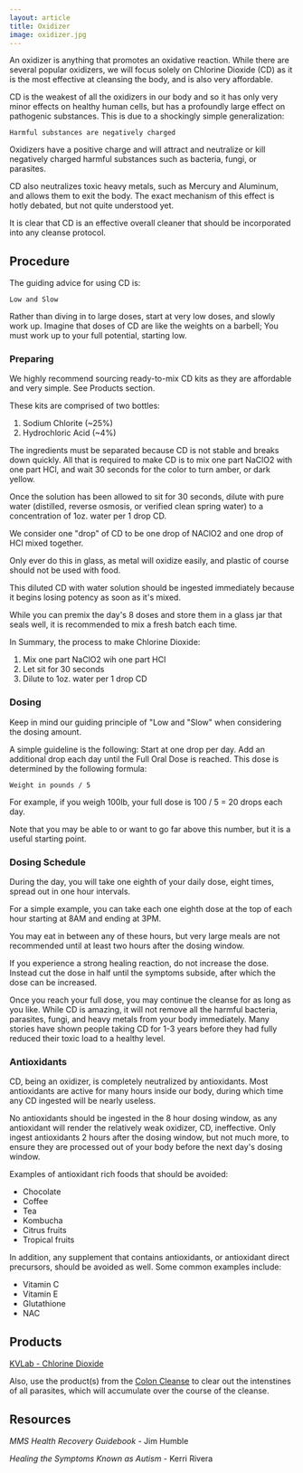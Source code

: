 ```yaml
---
layout: article
title: Oxidizer
image: oxidizer.jpg
---
```


An oxidizer is anything that promotes an oxidative reaction. While there are several popular oxidizers, we will focus solely on Chlorine Dioxide (CD) as it is the most effective at cleansing the body, and is also very affordable.

CD is the weakest of all the oxidizers in our body and so it has only very minor effects on healthy human cells, but has a profoundly large effect on pathogenic substances. This is due to a shockingly simple generalization:

`Harmful substances are negatively charged`

Oxidizers have a positive charge and will attract and neutralize or kill negatively charged harmful substances such as bacteria, fungi, or parasites.

CD also neutralizes toxic heavy metals, such as Mercury and Aluminum, and allows them to exit the body. The exact mechanism of this effect is hotly debated, but not quite understood yet.

It is clear that CD is an effective overall cleaner that should be incorporated into any cleanse protocol.

## Procedure

The guiding advice for using CD is:

`Low and Slow`

Rather than diving in to large doses, start at very low doses, and slowly work up. Imagine that doses of CD are like the weights on a barbell; You must work up to your full potential, starting low.

### Preparing
We highly recommend sourcing ready-to-mix CD kits as they are affordable and very simple. See Products section.

These kits are comprised of two bottles:
1. Sodium Chlorite (~25%)
2. Hydrochloric Acid (~4%)

The ingredients must be separated because CD is not stable and breaks down quickly. All that is required to make CD is to mix one part NaClO2 with one part HCl, and wait 30 seconds for the color to turn amber, or dark yellow.

Once the solution has been allowed to sit for 30 seconds, dilute with pure water (distilled, reverse osmosis, or verified clean spring water) to a concentration of 1oz. water per 1 drop CD.

We consider one "drop" of CD to be one drop of NAClO2 and one drop of HCl mixed together.

Only ever do this in glass, as metal will oxidize easily, and plastic of course should not be used with food.

This diluted CD with water solution should be ingested immediately because it begins losing potency as soon as it's mixed.

While you can premix the day's 8 doses and store them in a glass jar that seals well, it is recommended to mix a fresh batch each time.

In Summary, the process to make Chlorine Dioxide:
1. Mix one part NaClO2 wih one part HCl
2. Let sit for 30 seconds
3. Dilute to 1oz. water per 1 drop CD

### Dosing

Keep in mind our guiding principle of "Low and "Slow" when considering the dosing amount.

A simple guideline is the following: Start at one drop per day. Add an additional drop each day until the Full Oral Dose is reached. This dose is determined by the following formula:

`Weight in pounds / 5`

For example, if you weigh 100lb, your full dose is 100 / 5 = 20 drops each day.

Note that you may be able to or want to go far above this number, but it is a useful starting point.

### Dosing Schedule

During the day, you will take one eighth of your daily dose, eight times, spread out in one hour intervals.

For a simple example, you can take each one eighth dose at the top of each hour starting at 8AM and ending at 3PM.

You may eat in between any of these hours, but very large meals are not recommended until at least two hours after the dosing window.

If you experience a strong healing reaction, do not increase the dose. Instead cut the dose in half until the symptoms subside, after which the dose can be increased.

Once you reach your full dose, you may continue the cleanse for as long as you like. While CD is amazing, it will not remove all the harmful bacteria, parasites, fungi, and heavy metals from your body immediately. Many stories have shown people taking CD for 1-3 years before they had fully reduced their toxic load to a healthy level.

### Antioxidants

CD, being an oxidizer, is completely neutralized by antioxidants. Most antioxidants are active for many hours inside our body, during which time any CD ingested will be nearly useless.

No antioxidants should be ingested in the 8 hour dosing window, as any antioxidant will render the relatively weak oxidizer, CD, ineffective. Only ingest antioxidants 2 hours after the dosing window, but not much more, to ensure they are processed out of your body before the next day's dosing window.

Examples of antioxidant rich foods that should be avoided:
- Chocolate
- Coffee
- Tea
- Kombucha
- Citrus fruits
- Tropical fruits

In addition, any supplement that contains antioxidants, or antioxidant direct precursors, should be avoided as well. Some common examples include:
- Vitamin C
- Vitamin E
- Glutathione
- NAC

## Products

[KVLab - Chlorine Dioxide](https://kvlab.com/chlorine-dioxide-products/chlorine-dioxide-kit-w-hcl-activator-NKP-H4)

Also, use the product(s) from the [Colon Cleanse](/knowledge_base/Cleanse/2.%20Colon/colon.html) to clear out the intenstines of all parasites, which will accumulate over the course of the cleanse.

## Resources
*MMS Health Recovery Guidebook* - Jim Humble

*Healing the Symptoms Known as Autism* - Kerri Rivera
